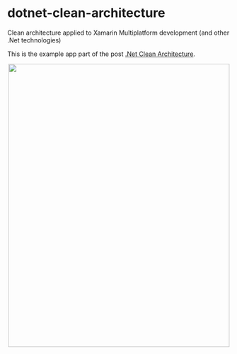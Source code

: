 # dotnet-clean-architecture
Clean architecture applied to Xamarin Multiplatform development (and other .Net technologies)

This is the example app part of the post [.Net Clean Architecture](https://martppa.com/2018/10/23/net-clean-architecture/).

<p align="center">
  <img width="500" height="640" src="https://martppa.files.wordpress.com/2018/10/4db02bfb-86bd-423e-985b-48b8bd5786c6-7.png">
</p>
